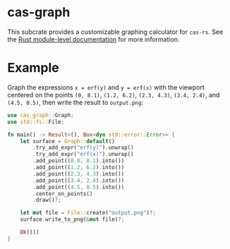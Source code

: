 # cas-graph

This subcrate provides a customizable graphing calculator for `cas-rs`. See the [Rust module-level documentation](src/graph/mod.rs) for more information.

# Example

Graph the expressions `x = erf(y)` and `y = erf(x)` with the viewport centered on the points `(0, 8.1)`, `(1.2, 6.2)`, `(2.3, 4.3)`, `(3.4, 2.4)`, and `(4.5, 0.5)`, then write the result to `output.png`:

```rust
use cas_graph::Graph;
use std::fs::File;

fn main() -> Result<(), Box<dyn std::error::Error>> {
    let surface = Graph::default()
        .try_add_expr("erf(y)").unwrap()
        .try_add_expr("erf(x)").unwrap()
        .add_point((0.0, 8.1).into())
        .add_point((1.2, 6.2).into())
        .add_point((2.3, 4.3).into())
        .add_point((3.4, 2.4).into())
        .add_point((4.5, 0.5).into())
        .center_on_points()
        .draw()?;

    let mut file = File::create("output.png")?;
    surface.write_to_png(&mut file)?;

    Ok(())
}
```
